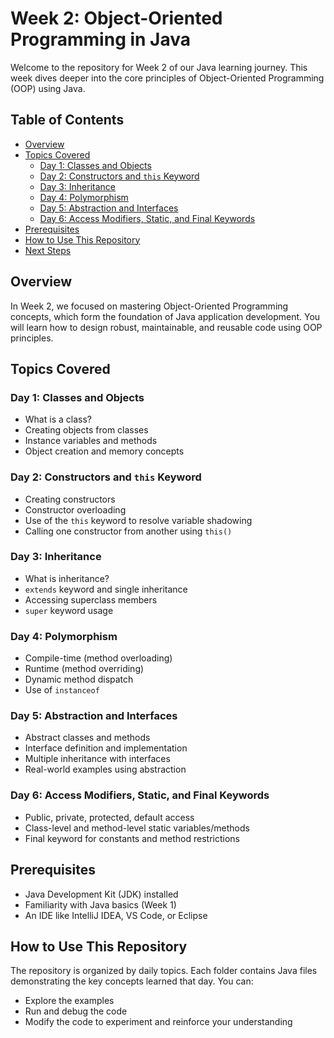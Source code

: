 # Week 2: Object-Oriented Programming in Java

Welcome to the repository for Week 2 of our Java learning journey. This week dives deeper into the core principles of Object-Oriented Programming (OOP) using Java.

## Table of Contents

- [Overview](#overview)
- [Topics Covered](#topics-covered)
  - [Day 1: Classes and Objects](#day-1-classes-and-objects)
  - [Day 2: Constructors and `this` Keyword](#day-2-constructors-and-this-keyword)
  - [Day 3: Inheritance](#day-3-inheritance)
  - [Day 4: Polymorphism](#day-4-polymorphism)
  - [Day 5: Abstraction and Interfaces](#day-5-abstraction-and-interfaces)
  - [Day 6: Access Modifiers, Static, and Final Keywords](#day-6-access-modifiers-static-and-final-keywords)
- [Prerequisites](#prerequisites)
- [How to Use This Repository](#how-to-use-this-repository)
- [Next Steps](#next-steps)

## Overview

In Week 2, we focused on mastering Object-Oriented Programming concepts, which form the foundation of Java application development. You will learn how to design robust, maintainable, and reusable code using OOP principles.

## Topics Covered

### Day 1: Classes and Objects

- What is a class?
- Creating objects from classes
- Instance variables and methods
- Object creation and memory concepts

### Day 2: Constructors and `this` Keyword

- Creating constructors
- Constructor overloading
- Use of the `this` keyword to resolve variable shadowing
- Calling one constructor from another using `this()`

### Day 3: Inheritance

- What is inheritance?
- `extends` keyword and single inheritance
- Accessing superclass members
- `super` keyword usage

### Day 4: Polymorphism

- Compile-time (method overloading)
- Runtime (method overriding)
- Dynamic method dispatch
- Use of `instanceof`

### Day 5: Abstraction and Interfaces

- Abstract classes and methods
- Interface definition and implementation
- Multiple inheritance with interfaces
- Real-world examples using abstraction

### Day 6: Access Modifiers, Static, and Final Keywords

- Public, private, protected, default access
- Class-level and method-level static variables/methods
- Final keyword for constants and method restrictions

## Prerequisites

- Java Development Kit (JDK) installed
- Familiarity with Java basics (Week 1)
- An IDE like IntelliJ IDEA, VS Code, or Eclipse

## How to Use This Repository

The repository is organized by daily topics. Each folder contains Java files demonstrating the key concepts learned that day. You can:

- Explore the examples
- Run and debug the code
- Modify the code to experiment and reinforce your understanding
